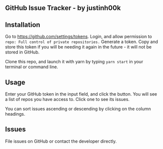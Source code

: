 ## GitHub Issue Tracker - by justinh00k

## Installation
Go to https://github.com/settings/tokens. Login, and allow permission to `repo: Full control of private repositories.` Generate a token. Copy and store this token if you will be needing it again in the future - it will not be stored in GitHub.

Clone this repo, and launch it with yarn by typing `yarn start` in your terminal or command line.

## Usage

Enter your GitHub token in the input field, and click the button. You will see a list of repos you have access to. Click one to see its issues.

You can sort issues ascending or descending by clicking on the column headings.

## Issues
File issues on GitHub or contact the developer directly.
